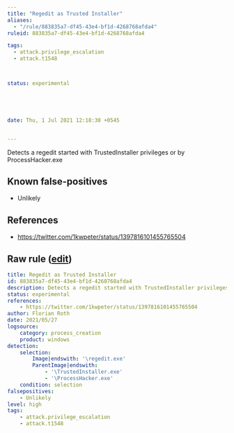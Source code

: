 ```yaml
---
title: "Regedit as Trusted Installer"
aliases:
  - "/rule/883835a7-df45-43e4-bf1d-4268768afda4"
ruleid: 883835a7-df45-43e4-bf1d-4268768afda4

tags:
  - attack.privilege_escalation
  - attack.t1548



status: experimental





date: Thu, 1 Jul 2021 12:18:30 +0545


---
```


Detects a regedit started with TrustedInstaller privileges or by ProcessHacker.exe

<!--more-->


## Known false-positives

* Unlikely



## References

* https://twitter.com/1kwpeter/status/1397816101455765504


## Raw rule ([edit](https://github.com/SigmaHQ/sigma/edit/master/rules/windows/process_creation/proc_creation_win_susp_regedit_trustedinstaller.yml))
```yaml
title: Regedit as Trusted Installer
id: 883835a7-df45-43e4-bf1d-4268768afda4
description: Detects a regedit started with TrustedInstaller privileges or by ProcessHacker.exe
status: experimental
references:
    - https://twitter.com/1kwpeter/status/1397816101455765504
author: Florian Roth
date: 2021/05/27
logsource:
    category: process_creation
    product: windows
detection:
    selection:
        Image|endswith: '\regedit.exe'
        ParentImage|endswith: 
            - '\TrustedInstaller.exe'
            - '\ProcessHacker.exe'
    condition: selection
falsepositives:
    - Unlikely
level: high
tags:
    - attack.privilege_escalation
    - attack.t1548 
```
